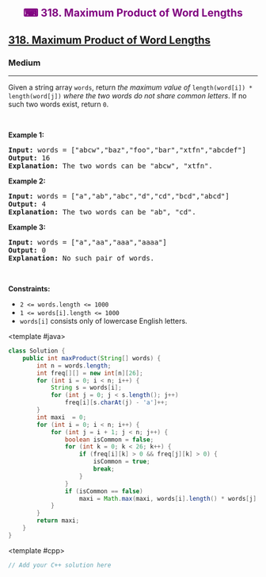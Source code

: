 <div align = "center">
<h style = "margin-bottom: 0px; margin-top: 0px; color : purple;" align = "center" class = "header">

## ⌨ 318. Maximum Product of Word Lengths

</h>
</div>

<h2><a href="https://leetcode.com/problems/maximum-product-of-word-lengths" target = "_blank">318. Maximum Product of Word Lengths</a></h2><h3>Medium</h3><hr><p>Given a string array <code>words</code>, return <em>the maximum value of</em> <code>length(word[i]) * length(word[j])</code> <em>where the two words do not share common letters</em>. If no such two words exist, return <code>0</code>.</p>

<p>&nbsp;</p>
<p><strong class="example">Example 1:</strong></p>

<pre>
<strong>Input:</strong> words = [&quot;abcw&quot;,&quot;baz&quot;,&quot;foo&quot;,&quot;bar&quot;,&quot;xtfn&quot;,&quot;abcdef&quot;]
<strong>Output:</strong> 16
<strong>Explanation:</strong> The two words can be &quot;abcw&quot;, &quot;xtfn&quot;.
</pre>

<p><strong class="example">Example 2:</strong></p>

<pre>
<strong>Input:</strong> words = [&quot;a&quot;,&quot;ab&quot;,&quot;abc&quot;,&quot;d&quot;,&quot;cd&quot;,&quot;bcd&quot;,&quot;abcd&quot;]
<strong>Output:</strong> 4
<strong>Explanation:</strong> The two words can be &quot;ab&quot;, &quot;cd&quot;.
</pre>

<p><strong class="example">Example 3:</strong></p>

<pre>
<strong>Input:</strong> words = [&quot;a&quot;,&quot;aa&quot;,&quot;aaa&quot;,&quot;aaaa&quot;]
<strong>Output:</strong> 0
<strong>Explanation:</strong> No such pair of words.
</pre>

<p>&nbsp;</p>
<p><strong>Constraints:</strong></p>

<ul>
	<li><code>2 &lt;= words.length &lt;= 1000</code></li>
	<li><code>1 &lt;= words[i].length &lt;= 1000</code></li>
	<li><code>words[i]</code> consists only of lowercase English letters.</li>
</ul>

<CodeTabs :languages="[ { name: 'C++', slot: 'cpp' },
  { name: 'Java', slot: 'java' }
]">

<template #java>

```java
class Solution {
    public int maxProduct(String[] words) {
        int n = words.length;
        int freq[][] = new int[n][26];
        for (int i = 0; i < n; i++) {
            String s = words[i];
            for (int j = 0; j < s.length(); j++)
                freq[i][s.charAt(j) - 'a']++;
        }
        int maxi  = 0;
        for (int i = 0; i < n; i++) {
            for (int j = i + 1; j < n; j++) {
                boolean isCommon = false;
                for (int k = 0; k < 26; k++) {
                    if (freq[i][k] > 0 && freq[j][k] > 0) {
                        isCommon = true;
                        break;
                    }
                }
                if (isCommon == false)
                    maxi = Math.max(maxi, words[i].length() * words[j].length());
            }
        }
        return maxi;
    }
}
```

</template>

<template #cpp>

```cpp
// Add your C++ solution here
```

</template>

</CodeTabs>
